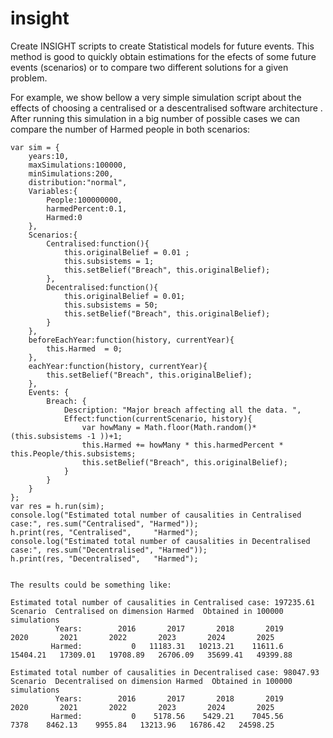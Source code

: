 # insight

Create INSIGHT scripts to create  Statistical models for future events. This method is good to quickly obtain estimations for the efects of some future events (scenarios) or to compare two different solutions for a given problem.

For example, we show bellow a very simple simulation script about the effects of choosing a centralised or a descentralised software architecture . After running this simulation in a big number of possible cases we can compare the number of Harmed people in both scenarios:

    var sim = {
        years:10,
        maxSimulations:100000,
        minSimulations:200,
        distribution:"normal",
        Variables:{
            People:100000000,
            harmedPercent:0.1,
            Harmed:0
        },
        Scenarios:{
            Centralised:function(){
                this.originalBelief = 0.01 ;
                this.subsistems = 1;
                this.setBelief("Breach", this.originalBelief);
            },
            Decentralised:function(){
                this.originalBelief = 0.01;
                this.subsistems = 50;
                this.setBelief("Breach", this.originalBelief);
            }
        },
        beforeEachYear:function(history, currentYear){
            this.Harmed  = 0;
        },
        eachYear:function(history, currentYear){
            this.setBelief("Breach", this.originalBelief);
        },
        Events: {
            Breach: {
                Description: "Major breach affecting all the data. ",
                Effect:function(currentScenario, history){
                    var howMany = Math.floor(Math.random()*(this.subsistems -1 ))+1;
                    this.Harmed += howMany * this.harmedPercent *  this.People/this.subsistems;
                    this.setBelief("Breach", this.originalBelief);
                }
            }
        }
    };
    var res = h.run(sim);
    console.log("Estimated total number of causalities in Centralised case:", res.sum("Centralised", "Harmed"));
    h.print(res, "Centralised",     "Harmed");
    console.log("Estimated total number of causalities in Decentralised case:", res.sum("Decentralised", "Harmed"));
    h.print(res, "Decentralised",   "Harmed");

    
    The results could be something like:
    
    Estimated total number of causalities in Centralised case: 197235.61
    Scenario  Centralised on dimension Harmed  Obtained in 100000 simulations
              Years:        2016       2017       2018       2019       2020       2021       2022       2023       2024       2025
             Harmed:           0   11183.31   10213.21    11611.6   15404.21   17309.01   19708.89   26706.09   35699.41   49399.88
    
    Estimated total number of causalities in Decentralised case: 98047.93
    Scenario  Decentralised on dimension Harmed  Obtained in 100000 simulations
              Years:        2016       2017       2018       2019       2020       2021       2022       2023       2024       2025
             Harmed:           0    5178.56    5429.21    7045.56       7378    8462.13    9955.84   13213.96   16786.42   24598.25
    



